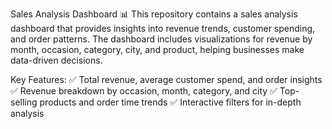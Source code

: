 Sales Analysis Dashboard 📊
This repository contains a sales analysis dashboard that provides insights into revenue trends, customer spending, and order patterns. The dashboard includes visualizations for revenue by month, occasion, category, city, and product, helping businesses make data-driven decisions.

Key Features:
✅ Total revenue, average customer spend, and order insights
✅ Revenue breakdown by occasion, month, category, and city
✅ Top-selling products and order time trends
✅ Interactive filters for in-depth analysis

